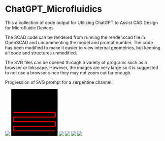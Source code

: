 # ChatGPT_Microfluidics

This a collection of code output for Utilizing ChatGPT to Assist CAD Design for Microfluidic Devices. 

The SCAD code can be rendered from running the render.scad file in OpenSCAD and uncommenting the model and prompt
number. The code has been modified to make it easier to view internal geometries, but keeping all code and 
structures unmodified.


The SVG files can be opened through a variety of programs such as a browser or Inkscape. However, the images 
are very large so it is suggested to not use a browser since they may not zoom out far enough.


Progression of SVG prompt for a serpentine channel:

<img src="./2D_svg/2D_design_1.svg" width="150"> <img src="./2D_svg/2D_design_2.svg" width="150"> <img src="./2D_svg/2D_design_3.svg" width="150"> <img src="./2D_svg/2D_design_4.svg" width="150"> <img src="./2D_svg/2D_design_5.svg" width="150"> <img src="./2D_svg/2D_design_6.svg" width="150">  
